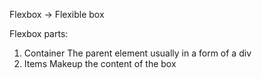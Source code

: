 Flexbox -> Flexible box

Flexbox parts:
1. Container
    The parent element usually in a form of a div
2. Items
    Makeup the content of the box

